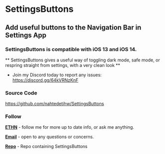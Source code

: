 # SettingsButtons

## Add useful buttons to the Navigation Bar in Settings App

### SettingsButtons is compatible with iOS 13 and iOS 14.

** SettingsButtons gives a useful way of toggling dark mode, safe mode, or respring straight from settings, with a very clean look **

* Join my Discord today to report any issues: https://discord.gg/64kVRNzKnF

### Source Code
https://github.com/nahtedetihw/SettingsButtons

### Follow

[**ETHN**](https://twitter.com/ethanwhited) - follow me for more up to date info, or ask me anything.

[**Email**](mailto:ethanwhited2208@gmail.com) - open to any questions or concerns.

[**Repo**](https://nahtedetihw.github.io/repo/) - Repo containing SettingsButtons
